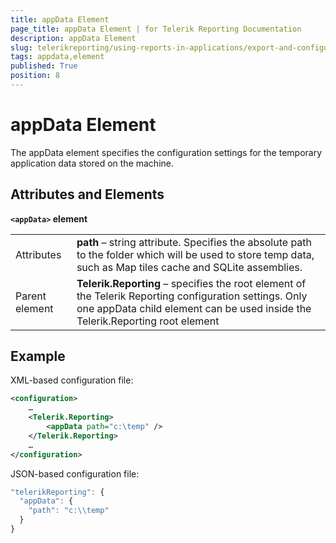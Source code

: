 ```yaml
---
title: appData Element
page_title: appData Element | for Telerik Reporting Documentation
description: appData Element
slug: telerikreporting/using-reports-in-applications/export-and-configure/configure-the-report-engine/appdata-element
tags: appdata,element
published: True
position: 8
---
```


# appData Element



The appData element specifies the configuration settings for the temporary application data stored on the machine.       

## Attributes and Elements

__```<appData>``` element__ 

|   |   |
| ------ | ------ |
Attributes| __path__ – string attribute. Specifies the absolute path to the folder which will be used to store temp data, such as Map tiles cache and                 SQLite assemblies.|
|Parent element| __Telerik.Reporting__ – specifies the root element of the Telerik Reporting configuration settings. Only one appData child element can be used inside                 the Telerik.Reporting root element|

## Example

XML-based configuration file:

    
````xml
<configuration>
    …
    <Telerik.Reporting>
        <appData path="c:\temp" />
    </Telerik.Reporting>
    …
</configuration>
````

JSON-based configuration file:

    
````js
"telerikReporting": {
  "appData": {
    "path": "c:\\temp"
  }
}
````

